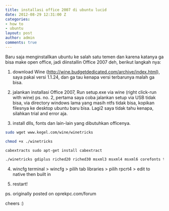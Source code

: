 ```yaml
---
title: installasi office 2007 di ubuntu lucid
date: 2012-08-29 12:31:00 Z
categories:
- how to
- ubuntu
layout: post
author: admin
comments: true
---
```


Baru saja menginstallkan ubuntu ke salah satu temen dan karena  katanya ga bisa make open office, jadi diinstallin Office 2007 deh, berikut langkah nya:
<!--more-->
1. download Wine (http://wine.budgetdedicated.com/archive/index.html), saya pakai versi  1.1.24, dan ga tau kenapa versi terbarunya malah ga bisa.

2. jalankan installasi Office 2007, Run setup.exe via wine (right click-run with wine)
ps. no. 2, pertama saya coba jalankan setup via USB tidak bisa, via directory windows lama yang masih ntfs tidak bisa, kopikan filesnya ke desktop ubuntu baru bisa. Lagi2 saya tidak tahu kenapa, silahkan trial and error aja.

3. install dlls, fonts dan lain-lain yang dibutuhkan officenya.
```bash
sudo wget www.kegel.com/wine/winetricks
```
```bash
chmod +x ./winetricks
```
```bash
cabextracts sudo apt-get install cabextract
```
```bash
./winetricks gdiplus riched20 riched30 msxml3 msxml4 msxml6 corefonts tahoma vb6run vcrun6 msi2
```

4. wincfg
terminal > wincfg > pilih tab libraries > pilih rpcrt4 > edit to native then built in

5. restart!

ps. originally posted on oprekpc.com/forum

cheers :)
